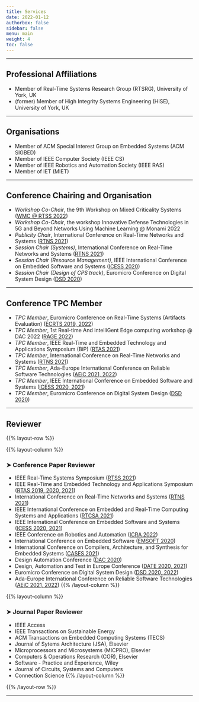```yaml
---
title: Services
date: 2022-01-12
authorbox: false
sidebar: false
menu: main
weight: 4
toc: false
---
```


---

## Professional Affiliations

- Member of Real-Time Systems Research Group (RTSRG), University of York, UK
- (former) Member of High Integrity Systems Engineering (HISE), University of York, UK


---

## Organisations

- Member of ACM Special Interest Group on Embedded Systems (ACM SIGBED)
- Member of IEEE Computer Society (IEEE CS)
- Member of IEEE Robotics and Automation Society (IEEE RAS)
- Member of IET (MIET)


---

## Conference Chairing and Organisation

- *Workshop Co-Chair*, the 9th Workshop on Mixed Criticality Systems (<u>WMC @ RTSS 2022</u>)
- *Workshop Co-Chair*, the workshop Innovative Defense Technologies in 5G and Beyond Networks Using Machine Learning @ Monami 2022
- *Publicity Chair*, International Conference on Real-Time Networks and Systems (<u>RTNS 2021</u>)
- *Session Chair (Systems)*, International Conference on Real-Time Networks and Systems (<u>RTNS 2021</u>)
- *Session Chair (Resource Management)*, IEEE International Conference on Embedded Software and Systems (<u>ICESS 2020</u>)
- *Session Chair (Design of CPS track)*, Euromicro Conference on Digital System Design (<u>DSD 2020</u>)


---

## Conference TPC Member

- *TPC Member*, Euromicro Conference on Real-Time Systems (Artifacts Evaluation) (<u>ECRTS 2019, 2022</u>)
- *TPC Member*, 1st Real-time And intelliGent Edge computing workshop @ DAC 2022 (<u>RAGE 2022</u>)
- *TPC Member*, IEEE Real-Time and Embedded Technology and Applications Symposium (BiP) (<u>RTAS 2021</u>) 
- *TPC Member*, International Conference on Real-Time Networks and Systems (<u>RTNS 2021</u>)
- *TPC Member*, Ada-Europe International Conference on Reliable Software Technologies  (<u>AEiC 2021, 2022</u>)
- *TPC Member*, IEEE International Conference on Embedded Software and Systems (<u>ICESS 2020, 2021</u>)
- *TPC Member*, Euromicro Conference on Digital System Design (<u>DSD 2020</u>)


---

## Reviewer

{{% layout-row %}}

{{% layout-column %}}
### ➤ Conference Paper Reviewer

- IEEE Real-Time Systems Symposium (<u>RTSS 2021</u>)
- IEEE Real-Time and Embedded Technology and Applications Symposium (<u>RTAS 2019, 2020, 2021</u>)
- International Conference on Real-Time Networks and Systems (<u>RTNS 2021</u>)
- IEEE International Conference on Embedded and Real-Time Computing Systems and Applications (<u>RTCSA 2021</u>)
- IEEE International Conference on Embedded Software and Systems (<u>ICESS 2020, 2021</u>)
- IEEE Conference on Robotics and Automation (<u>ICRA 2022</u>) 
- International Conference on Embedded Software (<u>EMSOFT 2020</u>)
- International Conference on Compilers, Architecture, and Synthesis for Embedded Systems (<u>CASES 2021</u>)
- Design Automation Conference (<u>DAC 2020</u>)
- Design, Automation and Test in Europe Conference (<u>DATE 2020, 2021</u>)
- Euromicro Conference on Digital System Design (<u>DSD 2020, 2022</u>)
- Ada-Europe International Conference on Reliable Software Technologies (<u>AEiC 2021, 2022</u>)
{{% /layout-column %}}

{{% layout-column %}}
### ➤ Journal Paper Reviewer

- IEEE Access
- IEEE Transactions on Sustainable Energy
- ACM Transactions on Embedded Computing Systems (TECS)
- Journal of Sytems Architecture (JSA), Elsevier
- Microprocessors and Microsystems (MICPRO), Elsevier
- Computers & Operations Research (COR), Elsevier
- Software - Practice and Experience, Wiley
- Journal of Circuits, Systems and Computers
- Connection Science
{{% /layout-column %}}

{{% /layout-row %}}

---
